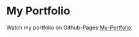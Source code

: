 # My Portfolio

Watch my portfolio on Github-Pages [My-Portfolio](https://rybaaa.github.io/React-hw2/#/junior).

